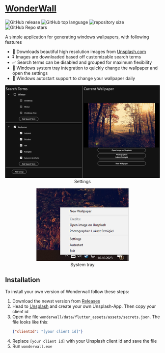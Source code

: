 # [WonderWall](https://github.com/Mano176/WonderWall)
[//]: <> (badges_start)
![GitHub release](https://img.shields.io/github/v/release/Mano176/WonderWall)
![GitHub top language](https://img.shields.io/github/languages/top/Mano176/WonderWall)
![repository size](https://img.shields.io/github/repo-size/Mano176/WonderWall)
![GitHub Repo stars](https://img.shields.io/github/stars/Mano176/WonderWall)

[//]: <> (badges_end)

[//]: <> (description_start)
A simple application for generating windows wallpapers, with following features
- 🌄 Downloads beautiful high resolution images from [Unsplash.com](https://unsplash.com/)
- ⏬ Images are downloaded based off customizable search terms
- ✅ Search terms can be disabled and grouped for maximum flexibility
- 💨 Windows system tray integration to quickly change the wallpaper and open the settings
- 📅 Windows autostart support to change your wallpaper daily

[//]: <> (description_end)

[//]: <> (images_start)
<p align="center">
    <img src="screenshots/settings.png" alt="start screen" width="600"/><br>
    Settings
</p>

<p align="center">
    <img src="screenshots/systemtray.png" alt="start screen" width="300"/><br>
    System tray
</p>

[//]: <> (images_end)

[//]: <> (installation_start)
## Installation
To install your own version of Wonderwall follow these steps:
1. Download the newst version from [Releases](https://github.com/Mano176/WonderWall/releases)
2. Head to [Unsplash](https://unsplash.com/developers) and create your own Unsplash-App. Then copy your client id
3. Open the file `wonderwall/data/flutter_assets/assets/secrets.json`. The file looks like this:
    ```json
    {"clientId": "[your client id]"}
    ```
4. Replace `[your client id]` with your Unsplash client id and save the file
5. Run `wonderwall.exe`

[//]: <> (installation_end)